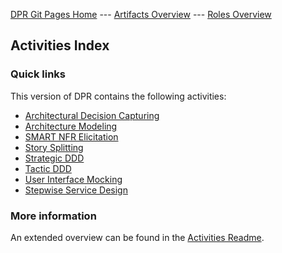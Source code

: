 
[DPR Git Pages Home](https://socadk.github.io/design-practice-repository) ---
[Artifacts Overview](https://socadk.github.io/design-practice-repository/artifact-templates/readme-gp) ---
[Roles Overview](https://socadk.github.io/design-practice-repository/roles/readme-gp) 

## Activities Index

### Quick links

This version of DPR contains the following activities: 

* [Architectural Decision Capturing](DPR-ArchitecturalDecisionCapturing.md)
* [Architecture Modeling](DPR-ArchitectureModeling.md)
* [SMART NFR Elicitation](DPR-SMART-NFR-Elicitation.md)
* [Story Splitting](DPR-StorySplitting.md)
* [Strategic DDD](DPR-StrategicDDD.md)
* [Tactic DDD](DPR-TacticDDD.md)
* [User Interface Mocking](DPR-UserInterfaceMocking.md)
* [Stepwise Service Design](SDPR-StepwiseServiceDesign.md)

### More information

An extended overview can be found in the [Activities Readme](readme.md).